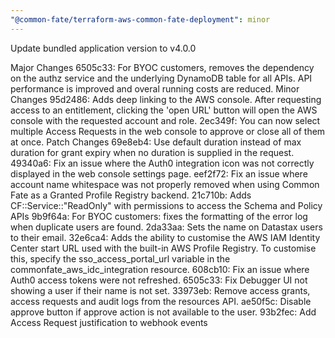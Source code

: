 ```yaml
---
"@common-fate/terraform-aws-common-fate-deployment": minor
---
```


Update bundled application version to v4.0.0

Major Changes
6505c33: For BYOC customers, removes the dependency on the authz service and the underlying DynamoDB table for all APIs. API performance is improved and overal running costs are reduced.
Minor Changes
95d2486: Adds deep linking to the AWS console. After requesting access to an entitlement, clicking the 'open URL' button will open the AWS console with the requested account and role.
2ec349f: You can now select multiple Access Requests in the web console to approve or close all of them at once.
Patch Changes
69e8eb4: Use default duration instead of max duration for grant expiry when no duration is supplied in the request.
49340a6: Fix an issue where the Auth0 integration icon was not correctly displayed in the web console settings page.
eef2f72: Fix an issue where account name whitespace was not properly removed when using Common Fate as a Granted Profile Registry backend.
21c710b: Adds CF::Service::"ReadOnly" with permissions to access the Schema and Policy APIs
9b9f64a: For BYOC customers: fixes the formatting of the error log when duplicate users are found.
2da33aa: Sets the name on Datastax users to their email.
32e6ca4: Adds the ability to customise the AWS IAM Identity Center start URL used with the built-in AWS Profile Registry. To customise this, specify the sso_access_portal_url variable in the commonfate_aws_idc_integration resource.
608cb10: Fix an issue where Auth0 access tokens were not refreshed.
6505c33: Fix Debugger UI not showing a user if their name is not set.
33973eb: Remove access grants, access requests and audit logs from the resources API.
ae50f5c: Disable approve button if approve action is not available to the user.
93b2fec: Add Access Request justification to webhook events

